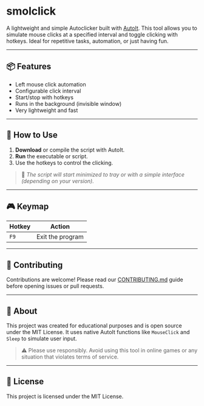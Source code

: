 # smolclick

A lightweight and simple Autoclicker built with [AutoIt](https://www.autoitscript.com/site/). This tool allows you to simulate mouse clicks at a specified interval and toggle clicking with hotkeys. Ideal for repetitive tasks, automation, or just having fun.

---

## 📦 Features

- Left mouse click automation
- Configurable click interval
- Start/stop with hotkeys
- Runs in the background (invisible window)
- Very lightweight and fast

---

## 🚀 How to Use

1. **Download** or compile the script with AutoIt.
2. **Run** the executable or script.
3. Use the hotkeys to control the clicking.

> 📝 *The script will start minimized to tray or with a simple interface (depending on your version).*

---

## 🎮 Keymap

| Hotkey           | Action             |
|------------------|--------------------|
| `F9`             | Exit the program   |

---

## 🤝 Contributing

Contributions are welcome! Please read our [CONTRIBUTING.md](CONTRIBUTING.md) guide before opening issues or pull requests.

---

## 📂 About

This project was created for educational purposes and is open source under the MIT License. It uses native AutoIt functions like `MouseClick` and `Sleep` to simulate user input.

> ⚠️ Please use responsibly. Avoid using this tool in online games or any situation that violates terms of service.

---

## 📄 License

This project is licensed under the MIT License.
